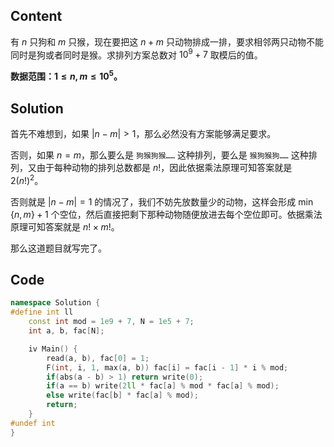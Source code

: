 ## Content
有 $n$ 只狗和 $m$ 只猴，现在要把这 $n+m$ 只动物排成一排，要求相邻两只动物不能同时是狗或者同时是猴。求排列方案总数对 $10^9+7$ 取模后的值。

**数据范围：$1\leqslant n,m\leqslant 10^5$。**
## Solution
首先不难想到，如果 $|n-m|>1$，那么必然没有方案能够满足要求。

否则，如果 $n=m$，那么要么是 `狗猴狗猴……` 这种排列，要么是 `猴狗猴狗……` 这种排列，又由于每种动物的排列总数都是 $n!$，因此依据乘法原理可知答案就是 $2(n!)^2$。

否则就是 $|n-m|=1$ 的情况了，我们不妨先放数量少的动物，这样会形成 $\min\{n,m\}+1$ 个空位，然后直接把剩下那种动物随便放进去每个空位即可。依据乘法原理可知答案就是 $n!\times m!$。

那么这道题目就写完了。
## Code
```cpp
namespace Solution {
#define int ll
	const int mod = 1e9 + 7, N = 1e5 + 7;
	int a, b, fac[N];

	iv Main() {
		read(a, b), fac[0] = 1;
		F(int, i, 1, max(a, b)) fac[i] = fac[i - 1] * i % mod;
		if(abs(a - b) > 1) return write(0);
		if(a == b) write(2ll * fac[a] % mod * fac[a] % mod);
		else write(fac[b] * fac[a] % mod);
		return;
	}
#undef int
}
```
